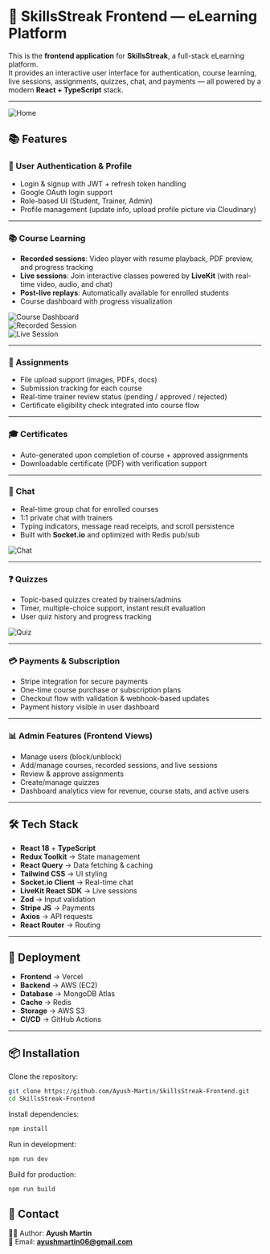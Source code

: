 # 🎨 SkillsStreak Frontend — eLearning Platform

This is the **frontend application** for **SkillsStreak**, a full-stack eLearning platform.  
It provides an interactive user interface for authentication, course learning, live sessions, assignments, quizzes, chat, and payments — all powered by a modern **React + TypeScript** stack.

---

![Home](./screenShots/Home.png)

## 📚 Features

### 👤 User Authentication & Profile

- Login & signup with JWT + refresh token handling
- Google OAuth login support
- Role-based UI (Student, Trainer, Admin)
- Profile management (update info, upload profile picture via Cloudinary)

---

### 📚 Course Learning

- **Recorded sessions**: Video player with resume playback, PDF preview, and progress tracking
- **Live sessions**: Join interactive classes powered by **LiveKit** (with real-time video, audio, and chat)
- **Post-live replays**: Automatically available for enrolled students
- Course dashboard with progress visualization

![Course Dashboard](./screenShots/EnrolledCourse.png)  
![Recorded Session](./screenShots/RecordedClass.png)  
![Live Session](./screenShots/LiveStream.png)

---

### 📝 Assignments

- File upload support (images, PDFs, docs)
- Submission tracking for each course
- Real-time trainer review status (pending / approved / rejected)
- Certificate eligibility check integrated into course flow

---

### 🎓 Certificates

- Auto-generated upon completion of course + approved assignments
- Downloadable certificate (PDF) with verification support

---

### 💬 Chat

- Real-time group chat for enrolled courses
- 1:1 private chat with trainers
- Typing indicators, message read receipts, and scroll persistence
- Built with **Socket.io** and optimized with Redis pub/sub

![Chat](./screenShots/Chat.png)

---

### ❓ Quizzes

- Topic-based quizzes created by trainers/admins
- Timer, multiple-choice support, instant result evaluation
- User quiz history and progress tracking

![Quiz](./screenShots/Quiz.png)

---

### 💳 Payments & Subscription

- Stripe integration for secure payments
- One-time course purchase or subscription plans
- Checkout flow with validation & webhook-based updates
- Payment history visible in user dashboard

---

### 📊 Admin Features (Frontend Views)

- Manage users (block/unblock)
- Add/manage courses, recorded sessions, and live sessions
- Review & approve assignments
- Create/manage quizzes
- Dashboard analytics view for revenue, course stats, and active users

---

## 🛠 Tech Stack

- **React 18** + **TypeScript**
- **Redux Toolkit** → State management
- **React Query** → Data fetching & caching
- **Tailwind CSS** → UI styling
- **Socket.io Client** → Real-time chat
- **LiveKit React SDK** → Live sessions
- **Zod** → Input validation
- **Stripe JS** → Payments
- **Axios** → API requests
- **React Router** → Routing

---

## 🚀 Deployment

- **Frontend** → Vercel
- **Backend** → AWS (EC2)
- **Database** → MongoDB Atlas
- **Cache** → Redis
- **Storage** → AWS S3
- **CI/CD** → GitHub Actions

---

## 📦 Installation

Clone the repository:

```bash
git clone https://github.com/Ayush-Martin/SkillsStreak-Frontend.git
cd SkillsStreak-Frontend

```

Install dependencies:

```bash
npm install

```

Run in development:

```bash
npm run dev

```

Build for production:

```bash
npm run build

```

## 📧 Contact

👨‍💻 Author: **Ayush Martin**  
📩 Email: **[ayushmartin06@gmail.com](mailto:ayushmartin06@gmail.com)**
